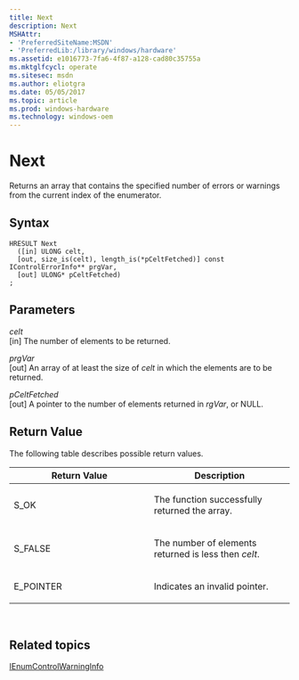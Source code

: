 ```yaml
---
title: Next
description: Next
MSHAttr:
- 'PreferredSiteName:MSDN'
- 'PreferredLib:/library/windows/hardware'
ms.assetid: e1016773-7fa6-4f87-a128-cad80c35755a
ms.mktglfcycl: operate
ms.sitesec: msdn
ms.author: eliotgra
ms.date: 05/05/2017
ms.topic: article
ms.prod: windows-hardware
ms.technology: windows-oem
---
```


# Next


Returns an array that contains the specified number of errors or warnings from the current index of the enumerator.

## Syntax


```
HRESULT Next
  ([in] ULONG celt,
  [out, size_is(celt), length_is(*pCeltFetched)] const IControlErrorInfo** prgVar,
  [out] ULONG* pCeltFetched)
;
```

## Parameters


<a href="" id="celt"></a>*celt*  
\[in\] The number of elements to be returned.

<a href="" id="prgvar"></a>*prgVar*  
\[out\] An array of at least the size of *celt* in which the elements are to be returned.

<a href="" id="pceltfetched"></a>*pCeltFetched*  
\[out\] A pointer to the number of elements returned in *rgVar*, or NULL.

## Return Value


The following table describes possible return values.

<table>
<colgroup>
<col width="50%" />
<col width="50%" />
</colgroup>
<thead>
<tr class="header">
<th>Return Value</th>
<th>Description</th>
</tr>
</thead>
<tbody>
<tr class="odd">
<td><p>S_OK</p></td>
<td><p>The function successfully returned the array.</p></td>
</tr>
<tr class="even">
<td><p>S_FALSE</p></td>
<td><p>The number of elements returned is less then <em>celt</em>.</p></td>
</tr>
<tr class="odd">
<td><p>E_POINTER</p></td>
<td><p>Indicates an invalid pointer.</p></td>
</tr>
</tbody>
</table>

 

## Related topics


[IEnumControlWarningInfo](ienumcontrolwarninginfo.md)

 

 







